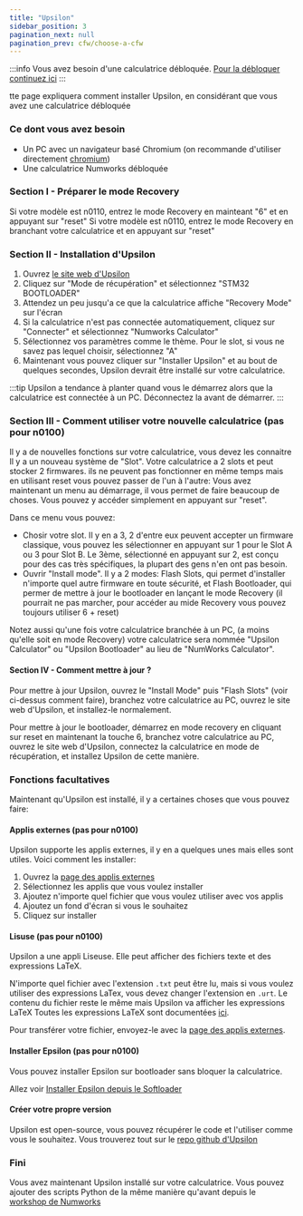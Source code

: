 ```yaml
---
title: "Upsilon"
sidebar_position: 3
pagination_next: null
pagination_prev: cfw/choose-a-cfw
---
```


:::info
Vous avez besoin d'une calculatrice débloquée. [Pour la débloquer continuez ici](/docs/intro)
:::

tte page expliquera comment installer Upsilon, en considérant que vous avez une calculatrice débloquée

### Ce dont vous avez besoin

- Un PC avec un navigateur basé Chromium (on recommande d'utiliser directement [chromium](https://www.chromium.org/chromium-projects/))
- Une calculatrice Numworks débloquée

### Section I - Préparer le mode Recovery

Si votre modèle est n0110, entrez le mode Recovery en mainteant "6" et en appuyant sur "reset"
Si votre modèle est n0110, entrez le mode Recovery en branchant votre calculatrice et en appuyant sur "reset"

### Section II - Installation d'Upsilon

1. Ouvrez [le site web d'Upsilon](https://getupsilon.web.app/install)
2. Cliquez sur "Mode de récupération" et sélectionnez "STM32 BOOTLOADER"
3. Attendez un peu jusqu'a ce que la calculatrice affiche "Recovery Mode" sur l'écran
4. Si la calculatrice n'est pas connectée automatiquement, cliquez sur "Connecter" et sélectionnez "Numworks Calculator"
5. Sélectionnez vos paramètres comme le thème. Pour le slot, si vous ne savez pas lequel choisir, sélectionnez "A"
6. Maintenant vous pouvez cliquer sur "Installer Upsilon" et au bout de quelques secondes, Upsilon devrait être installé sur votre calculatrice.

:::tip
Upsilon a tendance à planter quand vous le démarrez alors que la calculatrice est connectée à un PC. Déconnectez la avant de démarrer.
:::

### Section III - Comment utiliser votre nouvelle calculatrice (pas pour n0100)

Il y a de nouvelles fonctions sur votre calculatrice, vous devez les connaitre
Il y a un nouveau système de "Slot". Votre calculatrice a 2 slots et peut stocker 2 firmwares. ils ne peuvent pas fonctionner en même temps mais en utilisant reset vous pouvez passer de l'un à l'autre:
Vous avez maintenant un menu au démarrage, il vous permet de faire beaucoup de choses. Vous pouvez y accéder simplement en appuyant sur "reset".

Dans ce menu vous pouvez:
- Chosir votre slot. Il y en a 3, 2 d'entre eux peuvent accepter un firmware classique, vous pouvez les sélectionner en appuyant sur 1 pour le Slot A ou 3 pour Slot B. Le 3ème, sélectionné en appuyant sur 2, est conçu pour des cas très spécifiques, la plupart des gens n'en ont pas besoin.
- Ouvrir "Install mode". Il y a 2 modes: Flash Slots, qui permet d'installer n'importe quel autre firmware en toute sécurité, et Flash Bootloader, qui permer de mettre à jour le bootloader en lançant le mode Recovery (il pourrait ne pas marcher, pour accéder au mide Recovery vous pouvez toujours utiliser 6 + reset)

Notez aussi qu'une fois votre calculatrice branchée à un PC, (a moins qu'elle soit en mode Recovery) votre calculatrice sera nommée "Upsilon Calculator" ou "Upsilon Bootloader" au lieu de "NumWorks Calculator".

#### Section IV - Comment mettre à jour ?

Pour mettre à jour Upsilon, ouvrez le "Install Mode" puis "Flash Slots" (voir ci-dessus comment faire), branchez votre calculatrice au PC, ouvrez le site web d'Upsilon, et installez-le normalement.

Pour mettre à jour le bootloader, démarrez en mode recovery en cliquant sur reset en maintenant  la touche 6, branchez votre calculatrice au PC, ouvrez le site web d'Upsilon, connectez la calculatrice en mode de récupération, et installez Upsilon de cette manière.

### Fonctions facultatives

Maintenant qu'Upsilon est installé, il y a certaines choses que vous pouvez faire:

#### Applis externes (pas pour n0100)

Upsilon supporte les applis externes, il y en a quelques unes mais elles sont utiles. Voici comment les installer:
1. Ouvrez la [page des applis externes](https://upsilonnumworks.github.io/Upsilon-External/)
2. Sélectionnez les applis que vous voulez installer
3. Ajoutez n'importe quel fichier que vous voulez utiliser avec vos applis
4. Ajoutez un fond d'écran si vous le souhaitez
5. Cliquez sur installer

#### Lisuse (pas pour n0100)

Upsilon a une appli Liseuse. Elle peut afficher des fichiers texte et des expressions LaTeX.

N'importe quel fichier avec l'extension `.txt` peut être lu, mais si vous voulez utiliser des expressions LaTex, vous devez changer l'extension en `.urt`. Le contenu du fichier reste le même mais Upsilon va afficher les expressions LaTeX
Toutes les expressions LaTeX sont documentées [ici](https://getupsilon.web.app/doc/reader).

Pour transférer votre fichier, envoyez-le avec la [page des applis externes](https://upsilonnumworks.github.io/Upsilon-External/).

#### Installer Epsilon (pas pour n0100)

Vous pouvez installer Epsilon sur bootloader sans bloquer la calculatrice.

Allez voir [Installer Epsilon depuis le Softloader](/docs/cfw/install-epsilon-from-softloader)

#### Créer votre propre version

Upsilon est open-source, vous pouvez récupérer le code et l'utiliser comme vous le souhaitez. Vous trouverez tout sur le [repo github d'Upsilon](https://github.com/UpsilonNumworks/Upsilon)

### Fini

Vous avez maintenant Upsilon installé sur votre calculatrice. Vous pouvez ajouter des scripts Python de la même manière qu'avant depuis le [workshop de Numworks](https://my.numworks.com/python/)
